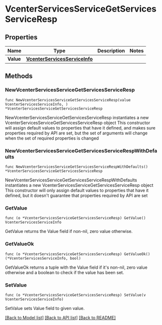 # VcenterServicesServiceGetServicesServiceResp

## Properties

Name | Type | Description | Notes
------------ | ------------- | ------------- | -------------
**Value** | [**VcenterServicesServiceInfo**](VcenterServicesServiceInfo.md) |  | 

## Methods

### NewVcenterServicesServiceGetServicesServiceResp

`func NewVcenterServicesServiceGetServicesServiceResp(value VcenterServicesServiceInfo, ) *VcenterServicesServiceGetServicesServiceResp`

NewVcenterServicesServiceGetServicesServiceResp instantiates a new VcenterServicesServiceGetServicesServiceResp object
This constructor will assign default values to properties that have it defined,
and makes sure properties required by API are set, but the set of arguments
will change when the set of required properties is changed

### NewVcenterServicesServiceGetServicesServiceRespWithDefaults

`func NewVcenterServicesServiceGetServicesServiceRespWithDefaults() *VcenterServicesServiceGetServicesServiceResp`

NewVcenterServicesServiceGetServicesServiceRespWithDefaults instantiates a new VcenterServicesServiceGetServicesServiceResp object
This constructor will only assign default values to properties that have it defined,
but it doesn't guarantee that properties required by API are set

### GetValue

`func (o *VcenterServicesServiceGetServicesServiceResp) GetValue() VcenterServicesServiceInfo`

GetValue returns the Value field if non-nil, zero value otherwise.

### GetValueOk

`func (o *VcenterServicesServiceGetServicesServiceResp) GetValueOk() (*VcenterServicesServiceInfo, bool)`

GetValueOk returns a tuple with the Value field if it's non-nil, zero value otherwise
and a boolean to check if the value has been set.

### SetValue

`func (o *VcenterServicesServiceGetServicesServiceResp) SetValue(v VcenterServicesServiceInfo)`

SetValue sets Value field to given value.



[[Back to Model list]](../README.md#documentation-for-models) [[Back to API list]](../README.md#documentation-for-api-endpoints) [[Back to README]](../README.md)


